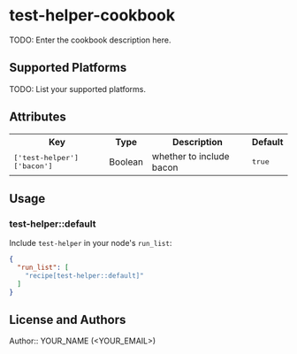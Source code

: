 # test-helper-cookbook

TODO: Enter the cookbook description here.

## Supported Platforms

TODO: List your supported platforms.

## Attributes

<table>
  <tr>
    <th>Key</th>
    <th>Type</th>
    <th>Description</th>
    <th>Default</th>
  </tr>
  <tr>
    <td><tt>['test-helper']['bacon']</tt></td>
    <td>Boolean</td>
    <td>whether to include bacon</td>
    <td><tt>true</tt></td>
  </tr>
</table>

## Usage

### test-helper::default

Include `test-helper` in your node's `run_list`:

```json
{
  "run_list": [
    "recipe[test-helper::default]"
  ]
}
```

## License and Authors

Author:: YOUR_NAME (<YOUR_EMAIL>)
